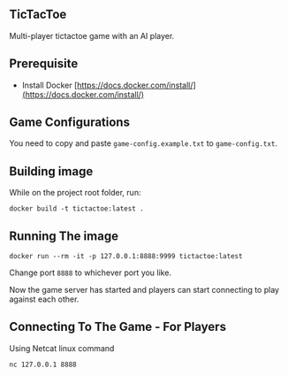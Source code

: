 TicTacToe
------
Multi-player tictactoe game with an AI player.

## Prerequisite
- Install Docker [https://docs.docker.com/install/](https://docs.docker.com/install/)

## Game Configurations
You need to copy and paste `game-config.example.txt` to `game-config.txt`.

## Building image
While on the project root folder, run:
```
docker build -t tictactoe:latest .
```

## Running The image
```
docker run --rm -it -p 127.0.0.1:8888:9999 tictactoe:latest
```

Change port `8888` to whichever port you like.

Now the game server has started and players can start connecting to play against each
other.

## Connecting To The Game - For Players
Using Netcat linux command
```
nc 127.0.0.1 8888
```
